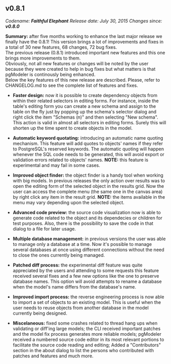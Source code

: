 v0.8.1
------
<em>Codename: <strong>Faithful Elephant</strong></em>
<em>Release date: July 30, 2015</em>
<em>Changes since: <strong>v0.8.0</strong></em><br/>

<strong>Summary:</strong> after five months working to enhance the last major release we finally have the 0.8.1! This version brings a lot of improvements and fixes in a total of 30 new features, 68 changes, 72 bug fixes.<br/>
The previous release (0.8.1) introduced important new features and this one brings more improvements to them.<br/>
Obviously, not all new features or changes will be noted by the user because they were created to help in bug fixes but what matters is that pgModeler is continously being enhanced.<br/>
Below the key features of this new release are described. Please, refer to CHANGELOG.md to see the complete list of features and fixes.<br/>

* <strong>Faster design:</strong> now it is possible to create dependency objects from within their related selectors in editing forms. For instance, inside the table's editing form you can create a new schema and assign to the table on the fly just by popping up the schema's selector dialog and right click the item "Schemas (n)" and then selecting "New schema". This action is valid in almost all selectors in editing forms. Surely this will shorten up the time spent to create objects in the model.<br/>

* <strong>Automatic keyword quotating:</strong> introducing an automatic name quoting mechanism. This feature will add quotes to objects' names if they refer to PostgreSQL's reserved keywords. The automatic quoting will happen whenever the SQL code needs to be generated, this will avoid export or validation errors related to objects' names. <strong>NOTE:</strong> this feature is experimental and may fail in some cases.</br>

* <strong>Improved object finder:</strong> the object finder is a handy tool when working with big models. In previous releases the only action over results was to open the editing form of the selected object in the results grid. Now the user can access the complete menu (the same one in the canvas area) by right click any item in the result grid. <strong>NOTE:</strong> the items available in the menu may vary depending upon the selected object.<br/>

* <strong>Advanced code preview:</strong> the source code visualization now is able to generate code related to the object and its dependecies or children for test purposes. Also, there is the possibility to save the code in that dialog to a file for later usage.<br/>

* <strong>Multiple database management:</strong> in previous versions the user was able to manage only a database at a time. Now it's possible to manage several databases at once using different connections without the need to close the ones currently being managed.<br/>

* <strong>Patched diff process:</strong> the experimental diff feature was quite appreciated by the users and attending to some requests this feature received several fixes and a few new options like the one to preserve database names. This option will avoid attempts to rename a database when the model's name differs from the database's name.<br/>

* <strong>Improved import process:</strong> the reverse engineering process is now able to import a set of objects to an existing model. This is useful when the user needs to reuse objects from another database in the model currently being designed.<br/>

* <strong>Miscelaneous:</strong> fixed some crashes related to thread hang ups when validating or diff'ing large models; the CLI received important patches and the model fix process generates more reliable models; pgModeler received a numbered source code editor in its most relevant portions to facilitate the source code reading and editing; Added a "Contributors" section in the about dialog to list the persons who contributed with patches and features and much more.<br/>
